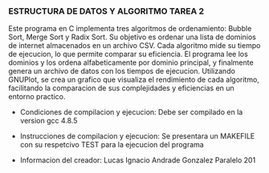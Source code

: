 ### ESTRUCTURA DE DATOS Y ALGORITMO TAREA 2
Este programa en C implementa tres algoritmos de ordenamiento: Bubble Sort, Merge Sort y Radix Sort. 
Su objetivo es ordenar una lista de dominios de internet almacenados en un archivo CSV. 
Cada algoritmo mide su tiempo de ejecucion, lo que permite comparar su eficiencia.
El programa lee los dominios y los ordena alfabeticamente por dominio principal, y finalmente genera un archivo de datos con los tiempos de ejecucion. 
Utilizando GNUPlot, se crea un grafico que visualiza el rendimiento de cada algoritmo, facilitando la comparacion de sus complejidades y eficiencias en un entorno practico.

-  Condiciones de compilacion y ejecucion:
Debe ser compilado en la version gcc 4.8.5

-  Instrucciones de compilacion y ejecucion:
Se presentara un MAKEFILE con su respetcivo TEST para la ejecucion del programa

-  Informacion del creador:
Lucas Ignacio Andrade Gonzalez
Paralelo 201


<!---
ZeLukinha/ZeLukinha is a ✨ special ✨ repository because its `README.md` (this file) appears on your GitHub profile.
You can click the Preview link to take a look at your changes.
--->
